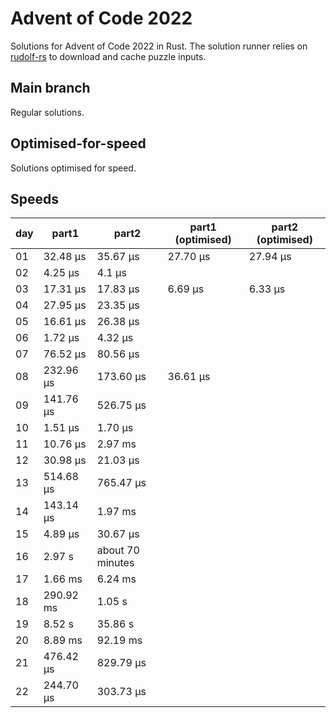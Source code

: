 # Advent of Code 2022

Solutions for Advent of Code 2022 in Rust. The solution runner relies on
[rudolf-rs](https://github.com/wallabythree/rudolf-rs) to download and cache
puzzle inputs.

## Main branch

Regular solutions.

## Optimised-for-speed

Solutions optimised for speed.

## Speeds

day | part1 | part2 | part1 (optimised) | part2 (optimised)
---|---|---|---|---
01 | 32.48 µs | 35.67 µs | 27.70 µs | 27.94 µs
02 | 4.25 µs | 4.1 µs | | 
03 | 17.31 µs | 17.83 µs | 6.69 µs | 6.33 µs
04 | 27.95 µs | 23.35 µs | |
05 | 16.61 µs | 26.38 µs | |
06 | 1.72 µs | 4.32 µs | |
07 | 76.52 µs | 80.56 µs | | 
08 | 232.96 µs | 173.60 µs | 36.61 µs | 
09 | 141.76 µs | 526.75 µs | | 
10 | 1.51 µs | 1.70 µs | | 
11 | 10.76 µs | 2.97 ms | | 
12 | 30.98 µs | 21.03 µs | | 
13 | 514.68 µs | 765.47 µs | | 
14 | 143.14 µs | 1.97 ms | | 
15 | 4.89 µs | 30.67 µs | | 
16 | 2.97 s | about 70 minutes | | 
17 | 1.66 ms | 6.24 ms | | 
18 | 290.92 ms | 1.05 s | | 
19 | 8.52 s | 35.86 s | | 
20 | 8.89 ms | 92.19 ms | | 
21 | 476.42 µs | 829.79 µs | | 
22 | 244.70 µs | 303.73 µs | | 

